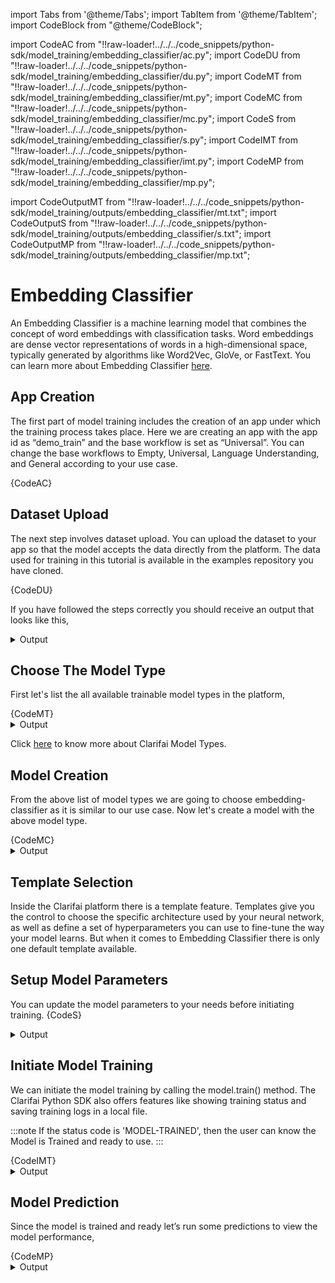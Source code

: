import Tabs from '@theme/Tabs';
import TabItem from '@theme/TabItem';
import CodeBlock from "@theme/CodeBlock";


import CodeAC from "!!raw-loader!../../../code_snippets/python-sdk/model_training/embedding_classifier/ac.py";
import CodeDU from "!!raw-loader!../../../code_snippets/python-sdk/model_training/embedding_classifier/du.py";
import CodeMT from "!!raw-loader!../../../code_snippets/python-sdk/model_training/embedding_classifier/mt.py";
import CodeMC from "!!raw-loader!../../../code_snippets/python-sdk/model_training/embedding_classifier/mc.py";
import CodeS from "!!raw-loader!../../../code_snippets/python-sdk/model_training/embedding_classifier/s.py";
import CodeIMT from "!!raw-loader!../../../code_snippets/python-sdk/model_training/embedding_classifier/imt.py";
import CodeMP from "!!raw-loader!../../../code_snippets/python-sdk/model_training/embedding_classifier/mp.py";



import CodeOutputMT from "!!raw-loader!../../../code_snippets/python-sdk/model_training/outputs/embedding_classifier/mt.txt";
import CodeOutputS from "!!raw-loader!../../../code_snippets/python-sdk/model_training/outputs/embedding_classifier/s.txt";
import CodeOutputMP from "!!raw-loader!../../../code_snippets/python-sdk/model_training/outputs/embedding_classifier/mp.txt";




# Embedding Classifier

An Embedding Classifier is a machine learning model that combines the concept of word embeddings with classification tasks. Word embeddings are dense vector representations of words in a high-dimensional space, typically generated by algorithms like Word2Vec, GloVe, or FastText. You can learn more about Embedding Classifier [here](https://docs.clarifai.com/portal-guide/model/model-types/transfer-learning).


## App Creation

The first part of model training includes the creation of an app under which the training process takes place. Here we are creating an app with the app id as “demo_train” and the base workflow is set as “Universal”. You can change the base workflows to Empty, Universal, Language Understanding, and General according to your use case.

<Tabs>
<TabItem value="python" label="Python">
    <CodeBlock className="language-python">{CodeAC}</CodeBlock>
</TabItem>
</Tabs>

## Dataset Upload

The next step involves dataset upload. You can upload the dataset to your app so that the model accepts the data directly from the platform. The data used for training in this tutorial is available in the examples repository you have cloned.

<Tabs>
<TabItem value="python" label="Python">
    <CodeBlock className="language-python">{CodeDU}</CodeBlock>
</TabItem>
</Tabs>

If you have followed the steps correctly you should receive an output that looks like this,

<details>
  <summary>Output</summary>
  <img src="/img/python-sdk/ec_du.png" width="700" height="700" />
</details>



## Choose The Model Type

First let's list the all available trainable model types in the platform,

<Tabs>
<TabItem value="python" label="Python">
    <CodeBlock className="language-python">{CodeMT}</CodeBlock>
</TabItem>
</Tabs>
<details>
  <summary>Output</summary>
    <CodeBlock className="language-text">{CodeOutputMT}</CodeBlock>
</details>

Click [here](https://docs.clarifai.com/portal-guide/model/model-types/) to know more about Clarifai Model Types.


## Model Creation

From the above list of model types we are going to choose embedding-classifier as it is similar to our use case. Now let's create a model with the above model type.

<Tabs>
<TabItem value="python" label="Python">
    <CodeBlock className="language-python">{CodeMC}</CodeBlock>
</TabItem>
</Tabs>

<details>
  <summary>Output</summary>
<img src="/img/python-sdk/ec_mc.png" width="700" height="700" />
</details>


## Template Selection

Inside the Clarifai platform there is a template feature. Templates give you the control to choose the specific architecture used by your neural network, as well as define a set of hyperparameters you can use to fine-tune the way your model learns. But when it comes to Embedding Classifier there is only one default template available.


## Setup Model Parameters

You can update the model parameters to your needs before initiating training.
<Tabs>
<TabItem value="python" label="Python">
    <CodeBlock className="language-python">{CodeS}</CodeBlock>
</TabItem>
</Tabs>
<details>
  <summary>Output</summary>
    <CodeBlock className="language-text">{CodeOutputS}</CodeBlock>
</details>

## Initiate Model Training

We can initiate the model training by calling the model.train() method. The Clarifai Python SDK also offers features like showing training status and saving training logs in a local file.

:::note
If the status code is 'MODEL-TRAINED', then the user can know the Model is Trained and ready to use.
:::

<Tabs>
<TabItem value="python" label="Python">
    <CodeBlock className="language-python">{CodeIMT}</CodeBlock>
</TabItem>
</Tabs>

<details>
  <summary>Output</summary>
  <img src="/img/python-sdk/ec_imt.png" width="700" height="700" />
</details>


## Model Prediction

Since the model is trained and ready let’s run some predictions to view the model performance,

<Tabs>
<TabItem value="python" label="Python">
    <CodeBlock className="language-python">{CodeMP}</CodeBlock>
</TabItem>
</Tabs>
<details>
  <summary>Output</summary>
    <CodeBlock className="language-text">{CodeOutputMP}</CodeBlock>
</details>